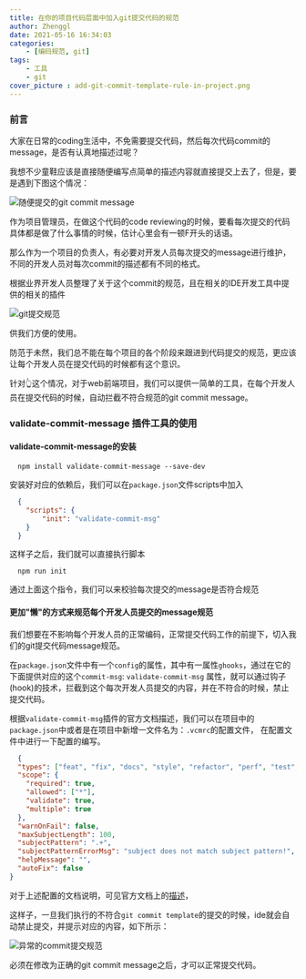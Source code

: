 ```yaml
---
title: 在你的项目代码层面中加入git提交代码的规范
author: Zhenggl
date: 2021-05-16 16:34:03
categories:
    - [编码规范, git]
tags:
    - 工具
    - git
cover_picture : add-git-commit-template-rule-in-project.png
---
```

### 前言
大家在日常的coding生活中，不免需要提交代码，然后每次代码commit的message，是否有认真地描述过呢？

我想不少童鞋应该是直接随便编写点简单的描述内容就直接提交上去了，但是，要是遇到下图这个情况：

![随便提交的git commit message](git-commit-without-correct-msg.png)

作为项目管理员，在做这个代码的code reviewing的时候，要看每次提交的代码具体都是做了什么事情的时候，估计心里会有一顿F开头的话语。

那么作为一个项目的负责人，有必要对开发人员每次提交的message进行维护，不同的开发人员对每次commit的描述都有不同的格式。

根据业界开发人员整理了关于这个commit的规范，且在相关的IDE开发工具中提供的相关的插件

![git提交规范](git-commit-template.png)

供我们方便的使用。

防范于未然，我们总不能在每个项目的各个阶段来跟进到代码提交的规范，更应该让每个开发人员在提交代码的时候都有这个意识。

针对👆这个情况，对于web前端项目，我们可以提供一简单的工具，在每个开发人员在提交代码的时候，自动拦截不符合规范的git commit message。

### validate-commit-message 插件工具的使用

#### validate-commit-message的安装
```shell script
  npm install validate-commit-message --save-dev
```
安装好对应的依赖后，我们可以在`package.json`文件scripts中加入
```json
  {
    "scripts": {
        "init": "validate-commit-msg"
    }
  }
```
这样子之后，我们就可以直接执行脚本
```shell script
  npm run init
```
通过上面这个指令，我们可以来校验每次提交的message是否符合规范

#### 更加"懒"的方式来规范每个开发人员提交的message规范
我们想要在不影响每个开发人员的正常编码，正常提交代码工作的前提下，切入我们的git提交代码message规范。

在`package.json`文件中有一个`config`的属性，其中有一属性`ghooks`，通过在它的下面提供对应的这个`commit-msg`: `validate-commit-msg`
属性，就可以通过钩子(hook)的技术，拦截到这个每次开发人员提交的内容，并在不符合的时候，禁止提交代码。

根据`validate-commit-msg`插件的官方文档描述，我们可以在项目中的`package.json`中或者是在项目中新增一文件名为：`.vcmrc`的配置文件，
在配置文件中进行一下配置的编写。
```json
  {
  "types": ["feat", "fix", "docs", "style", "refactor", "perf", "test", "build", "ci", "chore", "revert"],
  "scope": {
    "required": true,
    "allowed": ["*"],
    "validate": true,
    "multiple": true
  },
  "warnOnFail": false,
  "maxSubjectLength": 100,
  "subjectPattern": ".+",
  "subjectPatternErrorMsg": "subject does not match subject pattern!",
  "helpMessage": "",
  "autoFix": false
}
```
对于上述配置的文档说明，可见官方文档上的[描述](https://github.com/conventional-changelog-archived-repos/validate-commit-msg)，

这样子，一旦我们执行的不符合`git commit template`的提交的时候，ide就会自动禁止提交，并提示对应的内容，如下所示：

![异常的commit提交规范](commit-error.png)

必须在修改为正确的git commit message之后，才可以正常提交代码。
